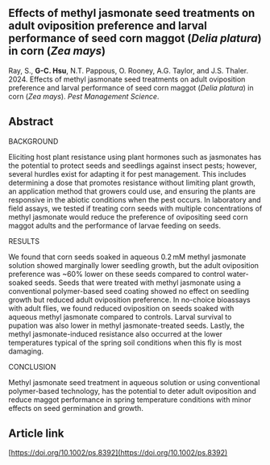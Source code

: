 ## Effects of methyl jasmonate seed treatments on adult oviposition preference and larval performance of seed corn maggot (_Delia platura_) in corn (_Zea mays_)

Ray, S., __G-C. Hsu__, N.T. Pappous, O. Rooney, A.G. Taylor, and J.S. Thaler. 2024. Effects of methyl jasmonate seed treatments on adult oviposition preference and larval performance of seed corn maggot (_Delia platura_) in corn (_Zea mays_). *Pest Management Science*.

## Abstract

BACKGROUND

Eliciting host plant resistance using plant hormones such as jasmonates has the potential to protect seeds and seedlings against insect pests; however, several hurdles exist for adapting it for pest management. This includes determining a dose that promotes resistance without limiting plant growth, an application method that growers could use, and ensuring the plants are responsive in the abiotic conditions when the pest occurs. In laboratory and field assays, we tested if treating corn seeds with multiple concentrations of methyl jasmonate would reduce the preference of ovipositing seed corn maggot adults and the performance of larvae feeding on seeds.


RESULTS

We found that corn seeds soaked in aqueous 0.2 mM methyl jasmonate solution showed marginally lower seedling growth, but the adult oviposition preference was ~60% lower on these seeds compared to control water-soaked seeds. Seeds that were treated with methyl jasmonate using a conventional polymer-based seed coating showed no effect on seedling growth but reduced adult oviposition preference. In no-choice bioassays with adult flies, we found reduced oviposition on seeds soaked with aqueous methyl jasmonate compared to controls. Larval survival to pupation was also lower in methyl jasmonate-treated seeds. Lastly, the methyl jasmonate-induced resistance also occurred at the lower temperatures typical of the spring soil conditions when this fly is most damaging.


CONCLUSION

Methyl jasmonate seed treatment in aqueous solution or using conventional polymer-based technology, has the potential to deter adult oviposition and reduce maggot performance in spring temperature conditions with minor effects on seed germination and growth.

## Article link

[https://doi.org/10.1002/ps.8392](https://doi.org/10.1002/ps.8392)
